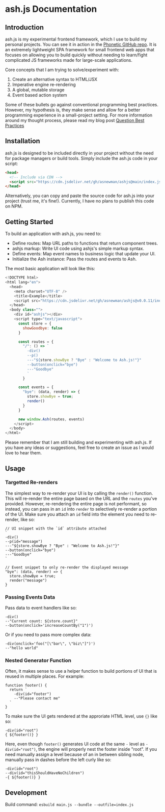 # ash.js Documentation

## Introduction

ash.js is my experimental frontend framework, which I use to build my personal projects. You can see it in action in the [Phonetic GitHub repo](https://github.com/asnewman/phonetic). It is an extremely lightweight SPA framework for small frontend web apps that focuses on allowing you to build quickly without needing to learn/fight complicated JS frameworks made for large-scale applications.

Core concepts that I am trying to solve/experiment with:

1. Create an alternative syntax to HTML/JSX
2. Imperative engine re-rendering
3. A global, mutable storage
4. Event based action system

Some of these bullets go against conventional programming best practices. However, my hypothesis is, they make sense and allow for a better programming experience in a small-project setting. For more information around my thought process, please read my blog post [Question Best Practices](https://ajkprojects.com/questionbestpractices.html)

## Installation

ash.js is designed to be included directly in your project without the need for package managers or build tools. Simply include the ash.js code in your script:

```html
<head>
  <!-- Include via CDN -->
  <script src="https://cdn.jsdelivr.net/gh/asnewman/ashjs@main/index.js"></script>
</head>
```

Alternatively, you can copy and paste the source code for ash.js into your project (trust me, it's fine!). Currently, I have no plans to publish this code on NPM.

## Getting Started

To build an application with ash.js, you need to:

- Define routes: Map URL paths to functions that return component trees.
- ashjs markup: Write UI code using ashjs's simple markup syntax.
- Define events: Map event names to business logic that update your UI.
- Initialize the Ash instance: Pass the routes and events to Ash.

The most basic application will look like this:

```javascript
<!DOCTYPE html>
<html lang="en">
  <head>
    <meta charset="UTF-8" />
    <title>Example</title>
    <script src="https://cdn.jsdelivr.net/gh/asnewman/ashjs@v0.0.11/index.js"></script>
  </head>
  <body class="">
    <div id="ashjs"></div>
    <script type="text/javascript">
      const store = {
        showGoodbye: false
      }

      const routes = {
        "/": () => `
          -div()
          --p()
          ---"${store.showBye ? "Bye" : "Welcome to Ash.js!"}"
          --button(onclick="bye")
          ---"Goodbye"
          `
        }

      const events = {
        "bye": (data, render) => {
          store.showBye = true;
          render()
        }
      }

      new window.Ash(routes, events)
    </script>
  </body>
</html>
```

Please remember that I am still building and experimenting with ash.js. If you have any ideas or suggestions, feel free to create an issue as I would love to hear them.

## Usage

### Targetted Re-renders

The simplest way to re-render your UI is by calling the `render()` function. This will re-render the entire page based on the URL and the `routes` you've provided. However, re-rendering the entire page is not performant, so instead, you can pass in an `id` into `render` to selectively re-render a portion of the UI. Make sure you attach an `id` field into the element you need to re-render, like so:

```
// UI snippet with the `id` attribute attached
`
-div()
--p(id="message")
---"${store.showBye ? "Bye" : "Welcome to Ash.js!"}"
--button(onclick="bye")
---"Goodbye"
`

// Event snippet to only re-render the displayed message
"bye": (data, render) => {
  store.showBye = true;
  render("message")
}
```

### Passing Events Data

Pass data to event handlers like so:

```
-div()
--"Current count: ${store.count}"
--button(onclick='increaseCountBy("1")')
```

Or if you need to pass more complex data:
```
-div(onclick='foo("[\"bar\", \"biz\"]")')
--"hello world"
```

### Nested Generator Function

Often, it makes sense to use a helper function to build portions of UI that is reused in multiple places. For example:

```
function footer() {
  return `
    -div(id="footer")
    --"Please contact me"
  `
}
```

To make sure the UI gets rendered at the approriate HTML level, use `{}` like so:

```
-div(id="root")
{ ${footer()} }
```

Here, even though `footer()` generates UI code at the same `-` level as `-div(id="root")`, the engine will properly nest the footer inside "root". If you need manually assign a level because of an in between sibling node, manually pass in dashes before the left curly like so:

```
-div(id="root")
--div(id="thisShouldHaveNoChildren")
-{ ${footer()} }
```

## Development

Build command: `esbuild main.js --bundle --outfile=index.js`
